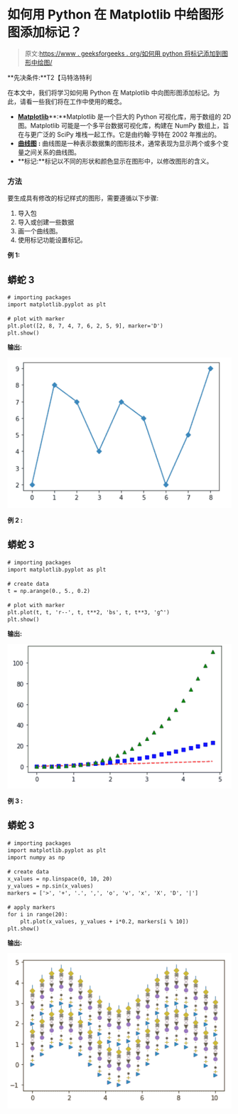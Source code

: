 # 如何用 Python 在 Matplotlib 中给图形图添加标记？

> 原文:[https://www . geeksforgeeks . org/如何用 python 将标记添加到图形中绘图/](https://www.geeksforgeeks.org/how-to-add-markers-to-a-graph-plot-in-matplotlib-with-python/)

**先决条件:**T2【马特洛特利

在本文中，我们将学习如何用 Python 在 Matplotlib 中向图形图添加标记。为此，请看一些我们将在工作中使用的概念。

*   [**Matplotlib**](https://www.geeksforgeeks.org/python-introduction-matplotlib/)**:**Matplotlib 是一个巨大的 Python 可视化库，用于数组的 2D 图。Matplotlib 可能是一个多平台数据可视化库，构建在 NumPy 数组上，旨在与更广泛的 SciPy 堆栈一起工作。它是由约翰·亨特在 2002 年推出的。
*   [**曲线图**](https://www.geeksforgeeks.org/graph-plotting-in-python-set-1/) **:** 曲线图是一种表示数据集的图形技术，通常表现为显示两个或多个变量之间关系的曲线图。
*   **标记:**标记以不同的形状和颜色显示在图形中，以修改图形的含义。

### 方法

要生成具有修改的标记样式的图形，需要遵循以下步骤:

1.  导入包
2.  导入或创建一些数据
3.  画一个曲线图。
4.  使用标记功能设置标记。

**例 1:**

## 蟒蛇 3

```
# importing packages
import matplotlib.pyplot as plt

# plot with marker
plt.plot([2, 8, 7, 4, 7, 6, 2, 5, 9], marker='D')
plt.show()
```

**输出:**

![](img/2aa2eee276d24991bc31bb35a93b1958.png)

**例 2 :**

## 蟒蛇 3

```
# importing packages
import matplotlib.pyplot as plt

# create data
t = np.arange(0., 5., 0.2)

# plot with marker
plt.plot(t, t, 'r--', t, t**2, 'bs', t, t**3, 'g^')
plt.show()
```

**输出:**

![](img/b224ae2e4da58137384be5a27a8d1038.png)

**例 3 :**

## 蟒蛇 3

```
# importing packages
import matplotlib.pyplot as plt
import numpy as np

# create data
x_values = np.linspace(0, 10, 20)
y_values = np.sin(x_values)
markers = ['>', '+', '.', ',', 'o', 'v', 'x', 'X', 'D', '|']

# apply markers
for i in range(20):
    plt.plot(x_values, y_values + i*0.2, markers[i % 10])
plt.show()
```

**输出:**

![](img/b67f6498d6f7b2e182ad4c81e0691601.png)